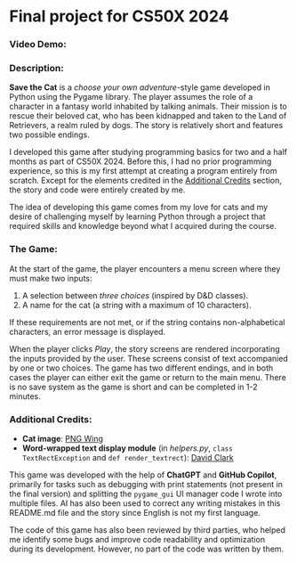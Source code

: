 # Final project for CS50X 2024
### Video Demo:  <URL HERE>
### Description:
**Save the Cat** is a *choose your own adventure*-style game developed in Python using the Pygame library. The player assumes the role of a character in a fantasy world inhabited by talking animals. Their mission is to rescue their beloved cat, who has been kidnapped and taken to the Land of Retrievers, a realm ruled by dogs. The story is relatively short and features two possible endings.

I developed this game after studying programming basics for two and a half months as part of CS50X 2024. Before this, I had no prior programming experience, so this is my first attempt at creating a program entirely from scratch. Except for the elements credited in the [Additional Credits](#additional-credits) section, the story and code were entirely created by me.

The idea of developing this game comes from my love for cats and my desire of challenging myself by learning Python through a project that required skills and knowledge beyond what I acquired during the course.

### The Game:
At the start of the game, the player encounters a menu screen where they must make two inputs:  
1. A selection between *three choices* (inspired by D&D classes).  
2. A name for the cat (a string with a maximum of 10 characters).  

If these requirements are not met, or if the string contains non-alphabetical characters, an error message is displayed.

When the player clicks *Play*, the story screens are rendered incorporating the inputs provided by the user. These screens consist of text accompanied by one or two choices. The game has two different endings, and in both cases the player can either exit the game or return to the main menu. There is no save system as the game is short and can be completed in 1-2 minutes.

### Additional Credits:
- **Cat image**: [PNG Wing](https://www.pngwing.com/)  
- **Word-wrapped text display module** (in *helpers.py*, `class TextRectException` and `def render_textrect`): [David Clark](https://www.pygame.org/pcr/text_rect/index.php)  

This game was developed with the help of **ChatGPT** and **GitHub Copilot**, primarily for tasks such as debugging with print statements (not present in the final version) and splitting the `pygame_gui` UI manager code I wrote into multiple files. AI has also been used to correct any writing mistakes in this README.md file and the story since English is not my first language.

The code of this game has also been reviewed by third parties, who helped me identify some bugs and improve code readability and optimization during its development. However, no part of the code was written by them.
